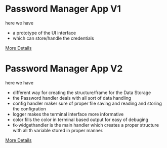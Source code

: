 # Password Manager App V1
here we have 
* a prototype of the UI interface 
* which can store/handle the credentials

[ More Details ](./v1/README.md)
# Password Manager App V2
here we have 
* different way for creating the structure/frame for the Data Storage
* the Password handler deals with all sort of data handling
* config handler maker sure of proper file saving and reading and storing the configration
* logger makes the terminal interface more informative
* color fills the color in terminal based output for easy of debuging
* tk-widgethandler is the main handler which creates a proper structure with all th variable stored in proper manner.

[ More Details ](./v2/README.md)